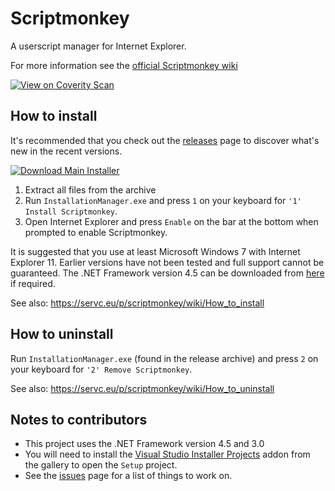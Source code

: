 # Scriptmonkey
A userscript manager for Internet Explorer.

For more information see the [official Scriptmonkey wiki](https://servc.eu/p/scriptmonkey/wiki/Main_Page)

[![View on Coverity Scan](https://scan.coverity.com/projects/5812/badge.svg)](https://scan.coverity.com/projects/servcubed-scriptmonkey)

## How to install

It's recommended that you check out the [releases](https://github.com/SERVCUBED/Scriptmonkey/releases) page to discover what's new in the recent versions.

 [![Download Main Installer](https://servc.eu/images/btnScriptmonkeyInstaller.png)](https://github.com/SERVCUBED/Scriptmonkey/releases)
 
1. Extract all files from the archive
2. Run `InstallationManager.exe` and press `1` on your keyboard for `'1' Install Scriptmonkey`.
3. Open Internet Explorer and press `Enable` on the bar at the bottom when prompted to enable Scriptmonkey.

It is suggested that you use at least Microsoft Windows 7 with Internet Explorer 11. Earlier versions have not been tested and full support cannot be guaranteed. The .NET Framework version 4.5 can be downloaded from [here](https://www.microsoft.com/en-gb/download/details.aspx?id=30653) if required.

See also: https://servc.eu/p/scriptmonkey/wiki/How_to_install

## How to uninstall

Run `InstallationManager.exe` (found in the release archive) and press `2` on your keyboard for `'2' Remove Scriptmonkey`.

See also: https://servc.eu/p/scriptmonkey/wiki/How_to_uninstall

## Notes to contributors
*	This project uses the .NET Framework version 4.5 and 3.0
*	You will need to install the [Visual Studio Installer Projects](https://visualstudiogallery.msdn.microsoft.com/9abe329c-9bba-44a1-be59-0fbf6151054d) addon from the gallery to open the `Setup` project.
*	See the [issues](https://github.com/SERVCUBED/Scriptmonkey/issues) page for a list of things to work on.
